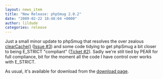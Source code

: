 ```yaml
---
layout: news_item
title: "New Release: phpSmug 2.0.2"
date: "2009-02-22 10:48:04 +0000"
author: lildude
categories: release
---
```


Just a small minor update to phpSmug that resolves the over zealous [clearCache()](http://phpsmug.com/clearcache-is-over-zealous) ([Issue #3](https://github.com/lildude/phpSmug/issues/3)) and some code tidying to get phpSmug a bit closer to being E_STRICT "compliant" ([Ticket #2](https://github.com/lildude/phpSmug/issues/2)).  Sadly we're still tied by PEAR for full compliance, bit for the moment all the code I have control over works with E_STRICT.

As usual, it's available for download from the [download page](http://phpsmug.com/download).
